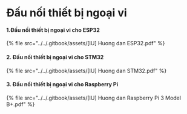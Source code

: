 # Đấu nối thiết bị ngoại vi

#### 1.Đấu nối thiết bị ngoại vi cho ESP32

{% file src="../../.gitbook/assets/[IU] Huong dan ESP32.pdf" %}

#### 2. Đấu nối thiết bị ngoại vi cho STM32

{% file src="../../.gitbook/assets/[IU] Huong dan STM32.pdf" %}

#### 3. Đấu nối thiết bị ngoại vi cho Raspberry Pi

{% file src="../../.gitbook/assets/[IU] Huong dan Raspberry Pi 3 Model B+.pdf" %}

